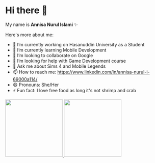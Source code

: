 # Hi there 👋

My name is **Annisa Nurul Islami** ✨  

Here's more about me:

- 🔭 I’m currently working on Hasanuddin University as a Student
- 🌱 I’m currently learning Mobile Development
- 👯 I’m looking to collaborate on Google
- 🤔 I’m looking for help with Game Development course
- 💬 Ask me about Sims 4 and Mobile Legends
- 📫 How to reach me: https://www.linkedin.com/in/annisa-nurul-i-69000a114/
- 😄 Pronouns: She/Her
- ⚡ Fun fact: I love free food as long it's not shrimp and crab


<p align="left">
<a href="https://github.com/AnnisaNurulIslami">
  <img height="180em" src="https://github-readme-stats-eight-theta.vercel.app/api?username=gilangadhan&show_icons=true&theme=algolia&include_all_commits=true&count_private=true"/>
  <img height="180em" src="https://github-readme-stats-eight-theta.vercel.app/api/top-langs/?username=gilangadhan&layout=compact&langs_count=8&theme=algolia"/>
</a>
</p>

